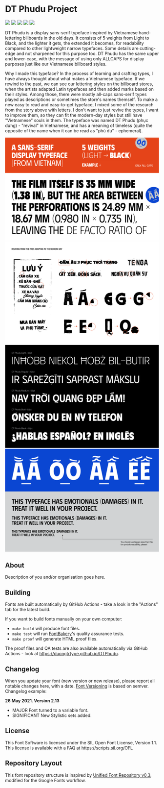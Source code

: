 # DT Phudu Project

[![][Fontbakery]](https://duongtrtype.github.io/DTPhudu/fontbakery/fontbakery-report.html)
[![][Universal]](https://duongtrtype.github.io/DTPhudu/fontbakery/fontbakery-report.html)
[![][GF Profile]](https://duongtrtype.github.io/DTPhudu/fontbakery/fontbakery-report.html)
[![][Outline Correctness]](https://duongtrtype.github.io/DTPhudu/fontbakery/fontbakery-report.html)
[![][Shaping]](https://duongtrtype.github.io/DTPhudu/fontbakery/fontbakery-report.html)

[Fontbakery]: https://img.shields.io/endpoint?url=https%3A%2F%2Fraw.githubusercontent.com%2Fduongtrtype%2FDTPhudu%2Fgh-pages%2Fbadges%2Foverall.json
[GF Profile]: https://img.shields.io/endpoint?url=https%3A%2F%2Fraw.githubusercontent.com%2Fduongtrtype%2FDTPhudu%2Fgh-pages%2Fbadges%2FGoogleFonts.json
[Outline Correctness]: https://img.shields.io/endpoint?url=https%3A%2F%2Fraw.githubusercontent.com%2Fduongtrtype%2FDTPhudu%2Fgh-pages%2Fbadges%2FOutlineCorrectnessChecks.json
[Shaping]: https://img.shields.io/endpoint?url=https%3A%2F%2Fraw.githubusercontent.com%2Fduongtrtype%2FDTPhudu%2Fgh-pages%2Fbadges%2FShapingChecks.json
[Universal]: https://img.shields.io/endpoint?url=https%3A%2F%2Fraw.githubusercontent.com%2Fduongtrtype%2FDTPhudu%2Fgh-pages%2Fbadges%2FUniversal.json

DT Phudu is a display sans-serif typeface inspired by Vietnamese hand-lettering billboards in the old days. It consists of 5 weights from Light to Black, and the lighter it gets, the extended it becomes, for readability compared to other lightweight narrow typefaces. Some details are cutting-edge and not sharpened for this purpose too. DT Phudu has the same upper and lower-case, with the message of using only ALLCAPS for display purposes just like our Vietnamese billboard styles.

Why I made this typeface? In the process of learning and crafting types, I have always thought about what makes a Vietnamese typeface. If we rewind to the past, we can see our lettering styles on the billboard stores, when the artists adapted Latin typefaces and then added marks based on their styles. Among those, there were mostly all-caps sans-serif types played as descriptions or sometimes the store's names themself. To make a new easy to read and easy-to-get typeface, I mixed some of the research from the story above with letters. I don't want to just revive the types, I want to improve them, so they can fit the modern-day styles but still have "Vietnamese" souls in them. The typeface was named DT Phudu (phục dựng) - "revival" in Vietnamese, and has a meaning of timeless (quite the opposite of the name when it can be read as "phù du" - ephemeral).

![Sample 1](documentation/image-01.png)
![Sample 2](documentation/image-02.png)
![Sample 3](documentation/image-03.png)
![Sample 4](documentation/image-04.png)

## About

Description of you and/or organisation goes here.

## Building

Fonts are built automatically by GitHub Actions - take a look in the "Actions" tab for the latest build.

If you want to build fonts manually on your own computer:

* `make build` will produce font files.
* `make test` will run [FontBakery](https://github.com/googlefonts/fontbakery)'s quality assurance tests.
* `make proof` will generate HTML proof files.

The proof files and QA tests are also available automatically via GitHub Actions - look at https://duongtrtype.github.io/DTPhudu.

## Changelog

When you update your font (new version or new release), please report all notable changes here, with a date.
[Font Versioning](https://github.com/googlefonts/gf-docs/tree/main/Spec#font-versioning) is based on semver. 
Changelog example:

**26 May 2021. Version 2.13**
- MAJOR Font turned to a variable font.
- SIGNIFICANT New Stylistic sets added.

## License

This Font Software is licensed under the SIL Open Font License, Version 1.1.
This license is available with a FAQ at
https://scripts.sil.org/OFL

## Repository Layout

This font repository structure is inspired by [Unified Font Repository v0.3](https://github.com/unified-font-repository/Unified-Font-Repository), modified for the Google Fonts workflow.
